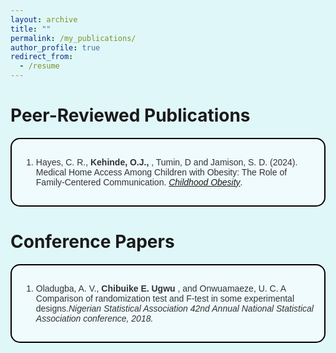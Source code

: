 ```yaml
---
layout: archive
title: ""
permalink: /my_publications/
author_profile: true
redirect_from:
  - /resume
---
```



<style>
  html, body {
    background-color: #E0F7FA;
  }
</style>

<!-- {% if site.author.googlescholar %}
  <div class="wordwrap">You can also find my articles on <a href="{{site.author.googlescholar}}">my Google Scholar profile</a>.</div>
{% endif %} -->

<!-- Papers Under Review and Preprints
=====
<div style="border: 2px solid #000000; padding: 15px; background-color: #F0FBFD; border-radius: 15px; margin-bottom: 20px; font-family: Arial, sans-serif; color: #333333;">
  <ol>
    <li><span style="font-weight: bold;">[AAAI'25] Chibuike E. Ugwu </span> 
      Yan Yan,  Diane Cook, Janardhan Rao Doppa. Adaptive Prediction Regions for Multi-target Regression.<span style="font-style: italic;"> AAAI Conference on Artificial Intelligence (AAAI), (Under Review)</span>
    </li>

    <li><span style="font-weight: bold;">[DATE'25] </span> Pratyush Dhingra, <span style="font-weight: bold;"> Chibuike E. Ugwu </span>, Jana Doppa and Partha Pratim Pande.
      ERGo: Energy-Efficient Hybrid GNN Training on Heterogeneous Processing-In-Memory Architecture.<span style="font-style: italic;"> Proceedings of ACM/IEEE Design, Automation and Test in Europe Conference (DATE), (Under Review)</span>
    </li>

    <li><span style="font-weight: bold;">Chibuike E. Ugwu </span> 
      Yan Yan,  Diane Cook, Janardhan Rao Doppa. Importance-Weighted Calibrated Region Prediction of Multi-target Cognitive Health Measures from Smartwatch Sensor Data.<span style="font-style: italic;"> ACM Transactions on Computing for Healthcare (Under Review)</span>
    </li>
    
  </ol>
</div>-->


Peer-Reviewed Publications
===
<div style="border: 2px solid #000000; padding: 15px; background-color: #F0FBFD; border-radius: 15px; margin-bottom: 20px; font-family: Arial, sans-serif; color: #333333;">
  <ol>
    <li>Hayes, C. R.,<span style="font-weight: bold;"> Kehinde, O.J., </span>, Tumin, D and Jamison, S. D. (2024). Medical Home Access Among Children 
with Obesity: The Role of Family-Centered Communication. <a href="https://www.liebertpub.com/doi/10.1089/chi.2024.0303" style="font-style: italic;">Childhood Obesity</a>.
    </li>
  </ol>
</div>


Conference Papers
======
<div style="border: 2px solid #000000; padding: 15px; background-color: #F0FBFD; border-radius: 15px; margin-bottom: 20px; font-family: Arial, sans-serif; color: #333333;">
  <ol>
    <li>Oladugba, A. V.,<span style="font-weight: bold;"> Chibuike E. Ugwu </span>, and Onwuamaeze, U. C. A Comparison of randomization test and F-test in some experimental designs.<span style="font-style: italic;">Nigerian Statistical Association 42nd Annual National Statistical Association conference, 2018.
</span>
    </li>
  </ol>
</div>


<!-- This is a comment -->

<!-- Example: editing a markdown file for a talk -->
<!-- ![Editing a markdown file for a talk](/images/editing-talk.png) -->

  
